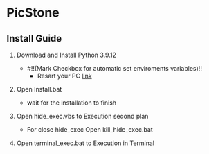# PicStone

## Install Guide

1. Download and Install Python 3.9.12
   - #!!(Mark Checkbox for automatic set enviroments variables)!!
      - Resart your PC
[link](https://www.python.org/downloads/release/python-3912/)

2. Open Install.bat
   - wait for the installation to finish

3. Open hide_exec.vbs to Execution second plan
   - For close hide_exec Open kill_hide_exec.bat

4. Open terminal_exec.bat to Execution in Terminal